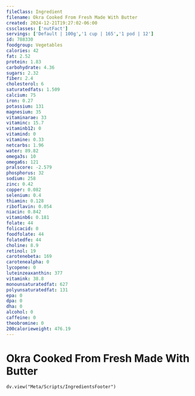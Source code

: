 ```yaml
---
fileClass: Ingredient
filename: Okra Cooked From Fresh Made With Butter
created: 2024-12-21T19:27:02-06:00
cssclasses: ['nutFact']
servings: ['Default | 100g','1 cup | 165','1 pod | 12']
id: 788330
foodgroup: Vegetables
calories: 42
fat: 2.52
protein: 1.83
carbohydrate: 4.36
sugars: 2.32
fiber: 2.4
cholesterol: 6
saturatedfats: 1.509
calcium: 75
iron: 0.27
potassium: 131
magnesium: 35
vitaminarae: 33
vitaminc: 15.7
vitaminb12: 0
vitamind: 0
vitamine: 0.33
netcarbs: 1.96
water: 89.82
omega3s: 10
omega6s: 121
pralscore: -2.579
phosphorus: 32
sodium: 258
zinc: 0.42
copper: 0.082
selenium: 0.4
thiamin: 0.128
riboflavin: 0.054
niacin: 0.842
vitaminb6: 0.181
folate: 44
folicacid: 0
foodfolate: 44
folatedfe: 44
choline: 8.9
retinol: 19
carotenebeta: 169
carotenealpha: 0
lycopene: 0
luteinzeaxanthin: 377
vitamink: 38.8
monounsaturatedfat: 627
polyunsaturatedfat: 131
epa: 0
dpa: 0
dha: 0
alcohol: 0
caffeine: 0
theobromine: 0
200calorieweight: 476.19
---
```


# Okra Cooked From Fresh Made With Butter

```dataviewjs
dv.view("Meta/Scripts/IngredientsFooter")
```